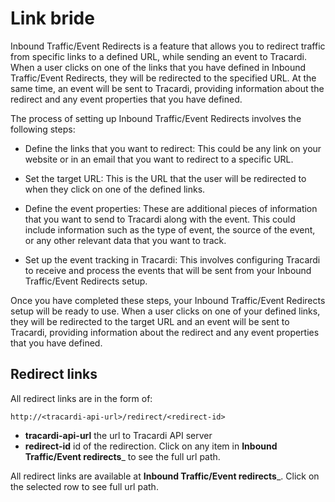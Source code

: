 # Link bride

Inbound Traffic/Event Redirects is a feature that allows you to redirect traffic from specific links to a defined URL,
while sending an event to Tracardi. When a user clicks on one of the links that you have
defined in Inbound Traffic/Event Redirects, they will be redirected to the specified URL. At the same time, an event
will be sent to Tracardi, providing information about the redirect and any event properties that you have defined.

The process of setting up Inbound Traffic/Event Redirects involves the following steps:

* Define the links that you want to redirect: This could be any link on your website or in an email that you want to
  redirect to a specific URL.

* Set the target URL: This is the URL that the user will be redirected to when they click on one of the defined links.

* Define the event properties: These are additional pieces of information that you want to send to Tracardi along with
  the event. This could include information such as the type of event, the source of the event, or any other relevant
  data that you want to track.

* Set up the event tracking in Tracardi: This involves configuring Tracardi to receive and process the events that will
  be sent from your Inbound Traffic/Event Redirects setup.

Once you have completed these steps, your Inbound Traffic/Event Redirects setup will be ready to use. When a user clicks
on one of your defined links, they will be redirected to the target URL and an event will be sent to Tracardi, providing
information about the redirect and any event properties that you have defined.

## Redirect links

All redirect links are in the form of:

```
http://<tracardi-api-url>/redirect/<redirect-id>
```

* __tracardi-api-url__ the url to Tracardi API server
* __redirect-id__ id of the redirection. Click on any item in __Inbound Traffic/Event redirects___ to see the full url
  path.

All redirect links are available at __Inbound Traffic/Event redirects___. Click on the selected row to see full url
path. 
